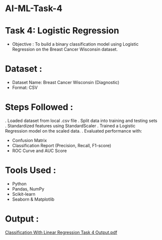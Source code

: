 # AI-ML-Task-4
#  Task 4: Logistic Regression
* Objective :
To build a binary classification model using Logistic Regression on the Breast Cancer Wisconsin dataset.
#  Dataset :
- Dataset Name: Breast Cancer Wisconsin (Diagnostic)
- Format: CSV
#  Steps Followed :
. Loaded dataset from local .csv file
. Split data into training and testing sets
. Standardized features using StandardScaler
. Trained a Logistic Regression model on the scaled data.
.  Evaluated performance with:
   - Confusion Matrix
   - Classification Report (Precision, Recall, F1-score)
   - ROC Curve and AUC Score
# Tools Used :
- Python
- Pandas, NumPy
- Scikit-learn
- Seaborn & Matplotlib
# Output :
[Classification With Linear Regression Task 4 Output.pdf](https://github.com/user-attachments/files/20945083/Classification.With.Linear.Regression.Task.4.Output.pdf)
